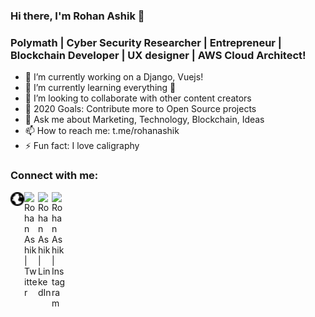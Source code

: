 ### Hi there, I'm Rohan Ashik 👋

### Polymath | Cyber Security Researcher | Entrepreneur | Blockchain Developer | UX designer | AWS Cloud Architect!
- 🔭 I’m currently working on a Django, Vuejs!
- 🌱 I’m currently learning everything 🤣
- 👯 I’m looking to collaborate with other content creators
- 🥅 2020 Goals: Contribute more to Open Source projects
- 💬 Ask me about Marketing, Technology, Blockchain, Ideas
- 📫 How to reach me: t.me/rohanashik
- ⚡  Fun fact: I love caligraphy



<!-- <img align="left" alt="Rohan Ashik's Github Stats" src="https://github-readme-stats.vercel.app/api?username=rohanashik&show_icons=true&hide_border=true" /> -->


### Connect with me:


[<img align="left" alt="rohanashik.com" width="22px" src="https://raw.githubusercontent.com/iconic/open-iconic/master/svg/globe.svg" />][website]
[<img align="left" alt="Rohan Ashik | Twitter" width="22px" src="https://cdn.jsdelivr.net/npm/simple-icons@v3/icons/twitter.svg" />][twitter]
[<img align="left" alt="Rohan Ashik | LinkedIn" width="22px" src="https://cdn.jsdelivr.net/npm/simple-icons@v3/icons/linkedin.svg" />][linkedin]
[<img align="left" alt="Rohan Ashik | Instagram" width="22px" src="https://cdn.jsdelivr.net/npm/simple-icons@v3/icons/instagram.svg" />][instagram]

<br />


[website]: https://rohanashik.com
[twitter]: https://twitter.com/Rohanashik
[instagram]: https://instagram.com/rohanashik
[linkedin]: https://linkedin.com/in/rohanashik
